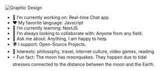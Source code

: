![Graphic Design](https://user-images.githubusercontent.com/50310777/184666765-45757e04-1c34-4837-8fb7-67020ee01dd8.jpg)


- 🔭 I’m currently working on: Real-time Chat app
- :heart: My favorite language: Javscript
- 🌱 I’m currently learning: NextJS
- 👯 I’m always looking to collaborate with: Anyone from any field.
- 💬 Ask me about: Anything, I am happy to help.
- 🌍 I support: Open-Source Projects.
- 💜 Interests: philosophy, travel, internet culture, video games, reading.
- ⚡ Fun fact: The moon has moonquakes. They happen due to tidal stresses connected to the distance between the moon and the Earth.

